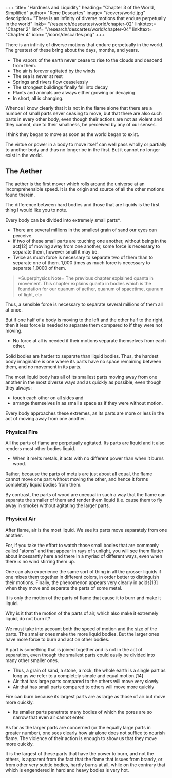 +++
title= "Hardness and Liquidity"
heading= "Chapter 3 of the World, Simplified"
author= "Rene Descartes"
image= "/covers/world.jpg"
description= "There is an infinity of diverse motions that endure perpetually in the world"
linkb= "/research/descartes/world/chapter-02"
linkbtext= "Chapter 2"
linkf= "/research/descartes/world/chapter-04"
linkftext= "Chapter 4"
icon= "/icons/descartes.png"
+++


There is an infinity of diverse motions that endure perpetually in the world. The greatest of these bring about the days, months, and years. 

- The vapors of the earth never cease to rise to the clouds and descend from them. 
- The air is forever agitated by the winds
- The sea is never at rest
- Springs and rivers flow ceaselessly
- The strongest buildings finally fall into decay
- Plants and animals are always either growing or decaying
- In short, all is changing. 

Whence I know clearly that it is not in the flame alone that there are a number of small parts never ceasing to move, but that there are also such parts in every other body, even though their actions are not as violent and they cannot, due to their smallness, be perceived by any of our senses.

I think they began to move as soon as the world began to exist. <!-- Their motions should ever cease or even that those motions should change in any way other than with regard to the subject in which they are present.  -->

The virtue or power in a body to move itself can well pass wholly or partially to another body and thus no longer be in the first. But it cannot no longer exist in the world. 

<!-- My arguments, I say, are enough to satisfy me above, but I have not yet had occasion to relate them to you. In the meantime, you can imagine if you choose, as do most of the learned, that --> 

## The Aether

The aether is the first mover which rolls around the universe at an incomprehensible speed. It is the origin and source of all the other motions found therein.

<!-- Now, in consequence of this consideration, there is a way of explaining the cause of all the changes that take place in the world and of all the variety that appears on the earth. However, I shall be content here to speak of those that serve my purpose. -->

The difference between hard bodies and those that are liquids is the first thing I would like you to note. 

Every body can be divided into extremely small parts*. <!-- I do not wish to determine whether their number is infinite or not; at least it is certain that, with respect to our knowledge,  it is indefinite and that we can suppose that -->
- There are several millions in the smallest grain of sand our eyes can perceive.
- if two of these small parts are touching one another, without being in the act[12] of moving away from one another, some force is necessary to separate them, however small it may be. <!-- For, once so placed, they would never be inclined to dispose themselves otherwise. Note also that  -->
- Twice as much force is necessary to separate two of them than to separate one of them. 1,000 times as much force is necessary to separate 1,0000 of them. 

> *Superphysics Note= The previous chapter explained quanta in movement. This chapter explains quanta in bodies which is the foundation for our quanum of aether, quanum of spacetime, quanum of light, etc  


Thus, a sensible force is necessary to separate several millions of them all at once. <!-- , as is perhaps necessary in order to break a single hair, it is not surprising that . -->

But if one half of a body is moving to the left and the other half to the right, then it less force is needed to separate them compared to if they were not moving.  <!-- will  parts were moving, then By contrast, if two or more of these small parts touch one another only in passing and while they are in the act of moving, one in one direction and the other in another, certainly it will require less force to separate them than if they were in fact without motion.  -->
- No force at all is needed if their motions separate themselves from each other.

Solid bodies are harder to separate than liquid bodies. <!-- motion with which they are able to separate themselves is equal to or greater than that with which one wishes to separate them. Now, I find no difference between hard bodies and liquid bodies other than that the parts of the one can be separated from the whole much more easily than those of the other.  --> Thus, the hardest body imaginable is one where its parts have <!-- , I think it is enough if all the parts touch each other with --> no space remaining between them, and no movement in its parts. <!--  any two and with none of them being in the act of moving. For what glue or cement can one imagine beyond that to hold them better one to the other? -->

The most liquid body has all of its smallest parts moving away from one another in the most diverse ways and as quickly as possible, even though they always:
- touch each other on all sides and
- arrange themselves in as small a space as if they were without motion. 

Every body approaches these extremes, as its parts are more or less in the act of moving away from one another. <!-- All the phenomena I see confirm me in this opinion. -->

### Physical Fire

All the parts of flame are perpetually agitated. Its parts are liquid and it also renders most other bodies liquid. 
- When it melts metals, it acts with no different power than when it burns wood. 

Rather, because the parts of metals are just about all equal, the flame cannot move one part without moving the other, and hence it forms completely liquid bodies from them. 

By contrast, the parts of wood are unequal in such a way that the flame can separate the smaller of them and render them liquid (i.e. cause them to fly away in smoke) without agitating the larger parts.


### Physical Air 

After flame, air is the most liquid. We see its parts move separately from one another. 

For, if you take the effort to watch those small bodies that are commonly called "atoms" and that appear in rays of sunlight, you will see them flutter about incessantly here and there in a myriad of different ways, even when there is no wind stirring them up. 

One can also experience the same sort of thing in all the grosser liquids if one mixes them together in different colors, in order better to distinguish their motions. Finally, the phenomenon appears very clearly in acids[13] when they move and separate the parts of some metal.

It is only the motion of the parts of flame that cause it to burn and make it liquid.  

Why is it that the motion of the parts of air, which also make it extremely liquid, do not burn it? 

<!-- but, on the contrary, make it such that our hands can hardly feel it? --> 

We must take into account both the speed of motion and the size of the parts. The smaller ones make the more liquid bodies. But the larger ones have more force to burn and act on other bodies.

A part is something that <!-- Note in passing that here, and always hereafter, I take a single part to be everything that --> is joined together and is not in the act of separation, even though the smallest parts could easily be divided into many other smaller ones. 
- Thus, a grain of sand, a stone, a rock, the whole earth is a single part as long as we refer to a completely simple and equal motion.[14]
- Air that has large parts compared to the others will <!-- Now if, among the parts of air, there are some that are very large in comparison with the others (as are the "atoms" that are seen there), they also --> move very slowly.
- Air that has small parts compared to others will move more quickly <!-- 
If there are some that move more quickly, they are also smaller.  -->

<!-- If fire has parts smaller than the parts of air, then   -->

Fire can burn because its largest parts are as large as those of air but move more quickly. 
<!-- If, however, among the parts of flame there are some smaller than in air, there are also larger ones, or at least there is a larger number of parts equal to the largest of those of air. In addition, these larger parts of flame move much more quickly, and hence it is they alone that have the power to burn. -->
- Its smaller parts penetrate many bodies of which the pores are so narrow that even air cannot enter. 

As far as the larger parts are concerned (or the equally large parts in greater number), one sees clearly how air alone does not suffice to nourish flame. The violence of their action is enough to show us that they move more quickly. 

It is the largest of these parts that have the power to burn, and not the others, is apparent from the fact that the flame that issues from brandy, or from other very subtle bodies, hardly burns at all, while on the contrary that which is engendered in hard and heavy bodies is very hot.

